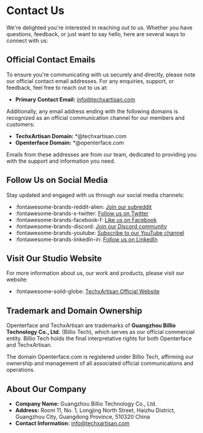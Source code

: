 # Contact Us

We're delighted you're interested in reaching out to us. Whether you have questions, feedback, or just want to say hello, here are several ways to connect with us:

## Official Contact Emails

To ensure you're communicating with us securely and directly, please note our official contact email addresses. For any enquiries, support, or feedback, feel free to reach out to us at:

- **Primary Contact Email:** [info@techxartisan.com](mailto:info@techxartisan.com)

Additionally, any email address ending with the following domains is recognized as an official communication channel for our members and customers:

- **TechxArtisan Domain:** *@techxartisan.com
- **Openterface Domain:** *@openterface.com

Emails from these addresses are from our team, dedicated to providing you with the support and information you need.

## Follow Us on Social Media

Stay updated and engaged with us through our social media channels:

- :fontawesome-brands-reddit-alien: [Join our subreddit](https://www.reddit.com/r/Openterface_miniKVM/)
- :fontawesome-brands-x-twitter: [Follow us on Twitter](https://twitter.com/TechxArtisan)
- :fontawesome-brands-facebook-f: [Like us on Facebook](https://www.facebook.com/TechxArtisan)
- :fontawesome-brands-discord: [Join our Discord community](/discord)
- :fontawesome-brands-youtube: [Subscribe to our YouTube channel](https://youtube.com/@TechxArtisan)
- :fontawesome-brands-linkedin-in: [Follow us on LinkedIn](https://www.linkedin.com/company/techxartisan/)

## Visit Our Studio Website

For more information about us, our work and products, please visit our website:

- :fontawesome-solid-globe: [TechxArtisan Official Website](https://techxartisan.com/en/)

## Trademark and Domain Ownership

Openterface and TechxArtisan are trademarks of **Guangzhou Billio Technology Co., Ltd.** (Billio Tech), which serves as our official commercial entity. Billio Tech holds the final interpretative rights for both Openterface and TechxArtisan. 

The domain Openterface.com is registered under Billio Tech, affirming our ownership and management of all associated official communications and operations.

## About Our Company

- **Company Name:** Guangzhou Billio Technology Co., Ltd.
- **Address:** Room 11, No. 1, Longjing North Street, Haizhu District, Guangzhou City, Guangdong Province, 510320 China
- **Contact Information:** [info@techxartisan.com](mailto:info@techxartisan.com)